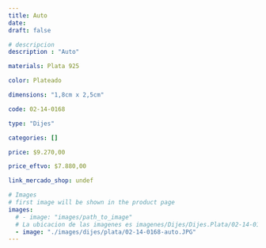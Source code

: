 ```yaml
---
title: Auto
date: 
draft: false

# descripcion
description : "Auto"

materials: Plata 925

color: Plateado

dimensions: "1,8cm x 2,5cm"

code: 02-14-0168

type: "Dijes"

categories: []

price: $9.270,00

price_eftvo: $7.880,00

link_mercado_shop: undef

# Images
# first image will be shown in the product page
images:
  # - image: "images/path_to_image"
  # La ubicacion de las imagenes es imagenes/Dijes/Dijes.Plata/02-14-0168-auto
  - image: "./images/dijes/plata/02-14-0168-auto.JPG"
---
```

